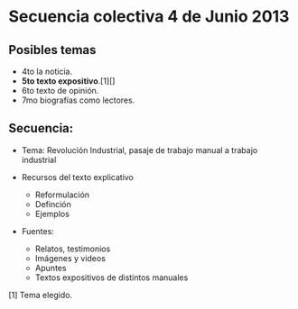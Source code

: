 # Secuencia colectiva 4 de Junio 2013

## Posibles temas
+ 4to la noticia.
+ **5to texto expositivo**.[1][]
+ 6to texto de opinión.
+ 7mo biografías como lectores.

## Secuencia:
+ Tema: Revolución Industrial, pasaje de trabajo manual a trabajo industrial

+ Recursos del texto explicativo
  - Reformulación
  - Definción
  - Ejemplos

+ Fuentes: 
  - Relatos, testimonios
  - Imágenes y videos
  - Apuntes
  - Textos expositivos de distintos manuales

[1] Tema elegido.	
